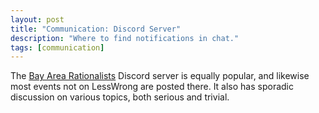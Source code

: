 ```yaml
---
layout: post
title: "Communication: Discord Server"
description: "Where to find notifications in chat."
tags: [communication]
---
```


The [Bay Area Rationalists](https://discord.gg/EpG4xUVKtf) Discord server is equally popular, and
likewise most events not on LessWrong are posted there. It also has sporadic discussion on various
topics, both serious and trivial.

